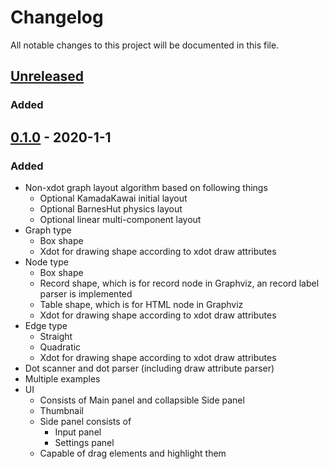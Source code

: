 # Changelog

All notable changes to this project will be documented in this file.

## [Unreleased]

### Added

## [0.1.0] - 2020-1-1

### Added

- Non-xdot graph layout algorithm based on following things
  - Optional KamadaKawai initial layout
  - Optional BarnesHut physics layout
  - Optional linear multi-component layout
- Graph type
  - Box shape
  - Xdot for drawing shape according to xdot draw attributes
- Node type
  - Box shape
  - Record shape, which is for record node in Graphviz, an record label
    parser is implemented
  - Table shape, which is for HTML node in Graphviz
  - Xdot for drawing shape according to xdot draw attributes
- Edge type
  - Straight
  - Quadratic
  - Xdot for drawing shape according to xdot draw attributes
- Dot scanner and dot parser (including draw attribute parser)
- Multiple examples
- UI
  - Consists of Main panel and collapsible Side panel
  - Thumbnail
  - Side panel consists of
    - Input panel
    - Settings panel
  - Capable of drag elements and highlight them

[Unreleased]: https://git.tsmart.tech/Tsmart/vfg-visualizer/compare/v0.1.0...master
[0.1.0]: https://git.tsmart.tech/Tsmart/vfg-visualizer/tree/v0.1.0
